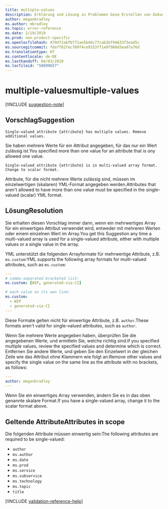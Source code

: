 ```yaml
---
title: multiple-values
description: Erklärung und Lösung zu Problemen beim Erstellen von Dokumentationsartikeln – multiple-values
author: meganbradley
ms.author: mbradley
ms.topic: error-reference
ms.date: 2/19/2019
ms.prod: non-product-specific
ms.openlocfilehash: 479472abfb771ae5b4dc77cab2bf94633f3ead5c
ms.sourcegitcommit: fdaff82fec769f4ce9153ff1e0f968d3ea97a76d
ms.translationtype: HT
ms.contentlocale: de-DE
ms.lasthandoff: 04/03/2019
ms.locfileid: "58899657"
---
```

# <a name="multiple-values"></a><span data-ttu-id="f644a-103">multiple-values</span><span class="sxs-lookup"><span data-stu-id="f644a-103">multiple-values</span></span>

[!INCLUDE [suggestion-note](includes/suggestion-note.md)]

## <a name="suggestion"></a><span data-ttu-id="f644a-104">Vorschlag</span><span class="sxs-lookup"><span data-stu-id="f644a-104">Suggestion</span></span>

`Single-valued attribute {attribute} has multiple values. Remove additional values.`

<span data-ttu-id="f644a-105">Sie haben mehrere Werte für ein Attribut angegeben, für das nur ein Wert zulässig ist.</span><span class="sxs-lookup"><span data-stu-id="f644a-105">You specified more than one value for an attribute that is ony allowed one value.</span></span>

`Single-valued attribute {attribute} is in multi-valued array format. Change to scalar format.`

<span data-ttu-id="f644a-106">Attribute, für die nicht mehrere Werte zulässig sind, müssen im einzelwertigen (skalaren) YML-Format angegeben werden.</span><span class="sxs-lookup"><span data-stu-id="f644a-106">Attributes that aren't allowed to have more than one value must be specified in the single-valued (scalar) YML format.</span></span>

## <a name="resolution"></a><span data-ttu-id="f644a-107">Lösung</span><span class="sxs-lookup"><span data-stu-id="f644a-107">Resolution</span></span>

<span data-ttu-id="f644a-108">Sie erhalten diesen Vorschlag immer dann, wenn ein mehrwertiges Array für ein einwertiges Attribut verwendet wird, entweder mit mehreren Werten oder einem einzelnen Wert im Array.</span><span class="sxs-lookup"><span data-stu-id="f644a-108">You get this Suggestion any time a multi-valued array is used for a single-valued attribute, either with multiple values or a single value in the array.</span></span>

<span data-ttu-id="f644a-109">YML unterstützt die folgenden Arrayformate für mehrwertige Attribute, z.B. `ms.custom`:</span><span class="sxs-lookup"><span data-stu-id="f644a-109">YML supports the following array formats for multi-valued attributes, such as `ms.custom`:</span></span>

```yml
---
# comma-separated bracketed list:
ms.custom: [WIP, generated-via-CI]

# each value on its own line:
ms.custom:
  - WIP
  - generated-via-CI
---
```

<span data-ttu-id="f644a-110">Diese Formate gelten nicht für einwertige Attribute, z.B. `author`.</span><span class="sxs-lookup"><span data-stu-id="f644a-110">These formats aren't valid for single-valued attributes, such as `author`.</span></span>

<span data-ttu-id="f644a-111">Wenn Sie mehrere Werte angegeben haben, überprüfen Sie die angegebenen Werte, und ermitteln Sie, welche richtig sind.</span><span class="sxs-lookup"><span data-stu-id="f644a-111">If you specified multiple values, review the specified values and determine which is correct.</span></span> <span data-ttu-id="f644a-112">Entfernen Sie andere Werte, und geben Sie den Einzelwert in der gleichen Zeile wie das Attribut ohne Klammern wie folgt an:</span><span class="sxs-lookup"><span data-stu-id="f644a-112">Remove other values and specify the single value on the same line as the attribute with no brackets, as follows:</span></span>

```yml
---
author: meganbradley
---
```

<span data-ttu-id="f644a-113">Wenn Sie ein einwertiges Array verwenden, ändern Sie es in das oben genannte skalare Format.</span><span class="sxs-lookup"><span data-stu-id="f644a-113">If you have a single-valued array, change it to the scalar format above.</span></span>

## <a name="attributes-in-scope"></a><span data-ttu-id="f644a-114">Geltende Attribute</span><span class="sxs-lookup"><span data-stu-id="f644a-114">Attributes in scope</span></span>

<span data-ttu-id="f644a-115">Die folgenden Attribute müssen einwertig sein:</span><span class="sxs-lookup"><span data-stu-id="f644a-115">The following attributes are required to be single-valued:</span></span>

- `author`
- `ms.author`
- `ms.date`
- `ms.prod`
- `ms.service`
- `ms.subservice`
- `ms.technology`
- `ms.topic`
- `title`

<!--make sure to add this file to your includes folder and verify the path-->
[!INCLUDE [validation-reference-help](includes/validation-reference-help.md)]
